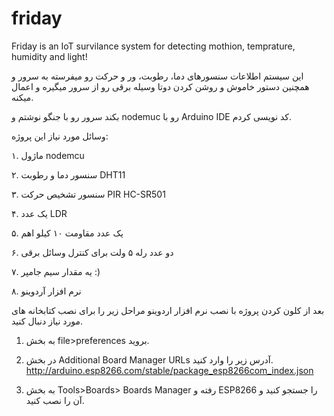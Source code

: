 # friday
Friday is an IoT survilance system for detecting mothion, temprature, humidity and light!

این سیستم اطلاعات سنسورهای دما، رطوبت، ور و حرکت رو میفرسته به سرور و همچنین دستور خاموش و روشن کردن دوتا وسیله برقی رو از سرور میگیره و اعمال میکنه.

بکند سرور رو با جنگو نوشتم و nodemuc رو با Arduino IDE  کد نویسی کردم.

وسائل مورد نیاز این پروژه:

۱. ماژول nodemcu

۲. سنسور دما و رطوبت DHT11

۳. سنسور تشخیص حرکت PIR HC-SR501

۴. یک عدد LDR

۵. یک عدد مقاومت ۱۰ کیلو اهم

۶. دو عدد رله ۵ ولت برای کنترل وسائل برقی

۷. یه مقدار سیم جامپر :)

۸. نرم افزار آردوینو

بعد از کلون کردن پروژه با نصب نرم افزار اردوینو مراحل زیر را برای نصب کتابخانه های مورد نیاز دنبال کنید.


1.  به بخش file>preferences بروید. 

2. در بخش Additional Board Manager URLs آدرس زیر را وارد کنید. http://arduino.esp8266.com/stable/package_esp8266com_index.json

3. به بخش Tools>Boards> Boards Manager رفته و ESP8266 را جستجو کنید و آن را نصب کنید. 

